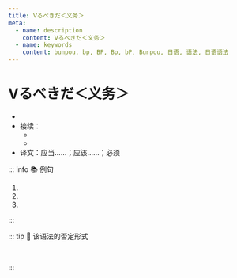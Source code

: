 ```yaml
---
title: Ⅴるべきだ＜义务＞
meta:
  - name: description
    content: Ⅴるべきだ＜义务＞
  - name: keywords
    content: bunpou, bp, BP, Bp, bP, Bunpou, 日语, 语法, 日语语法
---
```

  
# Ⅴるべきだ＜义务＞
  
- <grammer-content sentence="意义：用于表示从行为规范、原则道理或事物本质来看，应该、必须去做某事;" />
- 接续：
  - <grammer-content sentence='**动词原形** ＋ べきだ' />
  - <grammer-content sentence='**Ⅲ类动词 + する/す** ＋ べきだ' />
- 译文：应当......；应该......；必须
  
::: info :books: 例句
  
1. <grammer-content sentence='[若者/わかもの]はどのように[自分/じぶん]の[国/くに]を[世界/せかい]にアピールし、[外国/がいこく]のポップカルチャーをどのように**[受け止める/うけとめる]べきか**。' trans='年轻人该如何向世界展示自己的国家，又该如何接受国外的流行文化呢？' />
2. <grammer-content sentence='[約束/やくそく]はどんなことがあっても**[守る/まもる]べきだ**。' trans='无论发生何事，都该遵守规则。' />
3. <grammer-content sentence='[大学生/だいがくせい]はまず[第一/だいいち]に**[勉強べ/んきょう]すべきだ**。' trans='大学生首要学习。' />
  
:::

::: tip :bookmark: 该语法的否定形式

<grammer-content sentence='1. 「Ⅴるべきだ」的否定形式是**「Ⅴるべきではない」**，意为“**不应该......**”。「Ⅴるべきだ」修饰名词时为「ⅤるべきＮ」：' />

<div class='bunpou-block'>
  
<grammer-content sentence='そんなことは**[大学生/だいがくせい]がすべきではない**。' trans='这种事大学生不应该做。' />
  
</div>

<br/>

<grammer-content sentence='2. 「Ⅴるべきだ」修饰**名词时为「ⅤるべきＮ」**：' />

<div class='bunpou-block'>
  
<grammer-content sentence='それは[今/いま]**[考える/かんがえる]べき[問題/もんだい]**じゃないでしょう。' trans='那不是现在该考虑的问题吧。' />
  
</div>

:::
  